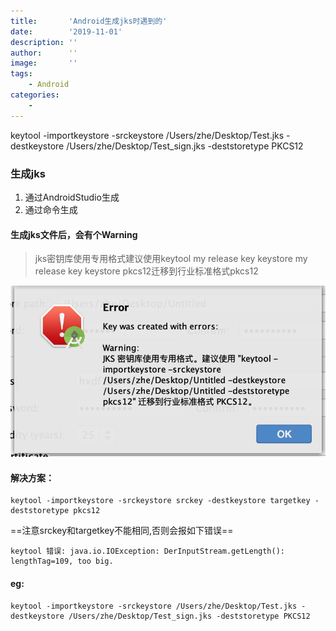 ```yaml
---
title:       'Android生成jks时遇到的'
date:        '2019-11-01'
description: ''
author:      ''
image:       ''
tags:
    - Android
categories:
    - 
---
```


keytool -importkeystore -srckeystore /Users/zhe/Desktop/Test.jks -destkeystore /Users/zhe/Desktop/Test_sign.jks -deststoretype PKCS12

<!--more-->


### 生成jks

1. 通过AndroidStudio生成
2. 通过命令生成


#### 生成jks文件后，会有个Warning

> jks密钥库使用专用格式建议使用keytool my release key keystore my release key keystore pkcs12迁移到行业标准格式pkcs12

![](https://raw.githubusercontent.com/wmszhe/pichub/master/imgs/QQ20191101-104757@2x.png)

#### 解决方案：

```
keytool -importkeystore -srckeystore srckey -destkeystore targetkey -deststoretype pkcs12
```

==注意srckey和targetkey不能相同,否则会报如下错误==

```
keytool 错误: java.io.IOException: DerInputStream.getLength(): lengthTag=109, too big.
```

#### eg:

```
keytool -importkeystore -srckeystore /Users/zhe/Desktop/Test.jks -destkeystore /Users/zhe/Desktop/Test_sign.jks -deststoretype PKCS12
```